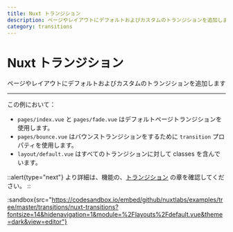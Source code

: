 ```yaml
---
title: Nuxt トランジション
description: ページやレイアウトにデフォルトおよびカスタムのトランジションを追加します
category: transitions
---
```


# Nuxt トランジション

ページやレイアウトにデフォルトおよびカスタムのトランジションを追加します

---

この例において：

- `pages/index.vue` と `pages/fade.vue` はデフォルトページトランジションを使用します。
- `pages/bounce.vue` はバウンストランジションをするために `transition` プロパティを使用します。
- `layout/default.vue` はすべてのトランジションに対して classes を含んでいます。

::alert{type="next"}
より詳細は、機能の、[トランジション](/docs/features/transitions) の章を確認してください。
::

:sandbox{src="https://codesandbox.io/embed/github/nuxtlabs/examples/tree/master/transitions/nuxt-transitions?fontsize=14&hidenavigation=1&module=%2Flayouts%2Fdefault.vue&theme=dark&view=editor"}

